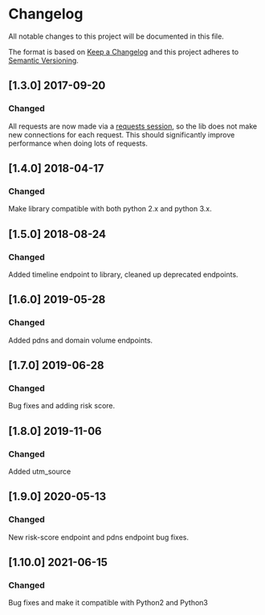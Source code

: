 # Changelog
All notable changes to this project will be documented in this file.

The format is based on [Keep a Changelog](http://keepachangelog.com/en/1.0.0/)
and this project adheres to [Semantic Versioning](http://semver.org/spec/v2.0.0.html).

## [1.3.0] 2017-09-20
### Changed

All requests are now made via a 
[requests session](http://docs.python-requests.org/en/master/user/advanced/),
so the lib does not make new connections for each request. This should
significantly improve performance when doing lots of requests.

## [1.4.0] 2018-04-17
### Changed

Make library compatible with both python 2.x and python 3.x. 

## [1.5.0] 2018-08-24
### Changed

Added timeline endpoint to library, cleaned up deprecated endpoints. 

## [1.6.0] 2019-05-28
### Changed

Added pdns and domain volume endpoints. 

## [1.7.0] 2019-06-28
### Changed

Bug fixes and adding risk score. 

## [1.8.0] 2019-11-06
### Changed

Added utm_source

## [1.9.0] 2020-05-13
### Changed

New risk-score endpoint and pdns endpoint bug fixes.

## [1.10.0] 2021-06-15
### Changed

Bug fixes and make it compatible with Python2 and Python3